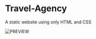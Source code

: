 # Travel-Agency
A static website using only HTML and CSS

![PREVIEW](https://media.giphy.com/media/YFEIVdGLndzzEnVZHp/giphy.gif)
